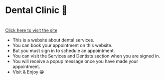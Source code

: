 # Dental Clinic 🦷 <h1>

[Click here to visit the site](https://assignment-10-15dd2.web.app/)

- This is a website about dental services.
- You can book your appointment on this website.
- But you must sign in to schedule an appointment.
- You can visit the Services and Dentists section when you are signed in.
- You will receive a popup message once you have made your appointment.
- Visit & Enjoy 😁
